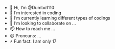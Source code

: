 - 👋 Hi, I’m @Dumbo1110
- 👀 I’m interested in coding 
- 🌱 I’m currently learning different types of codings
- 💞️ I’m looking to collaborate on ...
- 📫 How to reach me ...
- 😄 Pronouns: ...
- ⚡ Fun fact: I am only 17

<!---
Dumbo1110/Dumbo1110 is a ✨ special ✨ repository because its `README.md` (this file) appears on your GitHub profile.
You can click the Preview link to take a look at your changes.
--->
